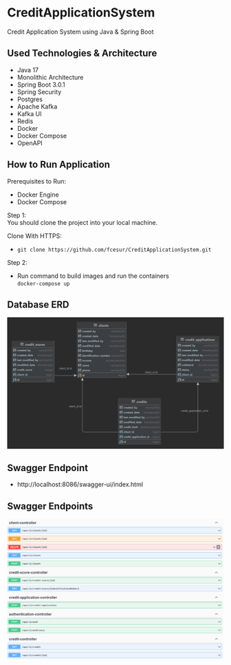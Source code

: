 # CreditApplicationSystem

Credit Application System using Java & Spring Boot

## Used Technologies & Architecture

- Java 17
- Monolithic Architecture
- Spring Boot 3.0.1
- Spring Security
- Postgres
- Apache Kafka
- Kafka UI
- Redis
- Docker
- Docker Compose
- OpenAPI

## How to Run Application

Prerequisites to Run:

- Docker Engine
- Docker Compose

Step 1:\
You should clone the project into your local machine.

Clone With HTTPS:
- `git clone https://github.com/fcesur/CreditApplicationSystem.git`

Step 2:
- Run command to build images and run the containers\
`docker-compose up`


## Database ERD

![ERD](doc_images/er_diagram.png)

## Swagger Endpoint

- http://localhost:8086/swagger-ui/index.html

## Swagger Endpoints

![Swagger](doc_images/swagger_endpoints.png)



